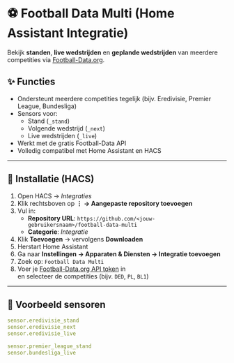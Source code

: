 # ⚽ Football Data Multi (Home Assistant Integratie)

Bekijk **standen**, **live wedstrijden** en **geplande wedstrijden** van meerdere competities via [Football-Data.org](https://www.football-data.org/).

## ✨ Functies
- Ondersteunt meerdere competities tegelijk (bijv. Eredivisie, Premier League, Bundesliga)
- Sensors voor:
  - Stand (`_stand`)
  - Volgende wedstrijd (`_next`)
  - Live wedstrijden (`_live`)
- Werkt met de gratis Football-Data API
- Volledig compatibel met Home Assistant en HACS

---

## 🧩 Installatie (HACS)

1. Open HACS → *Integraties*  
2. Klik rechtsboven op **⋮ → Aangepaste repository toevoegen**
3. Vul in:
   - **Repository URL**: `https://github.com/<jouw-gebruikersnaam>/football-data-multi`
   - **Categorie**: *Integratie*
4. Klik **Toevoegen** → vervolgens **Downloaden**
5. Herstart Home Assistant
6. Ga naar **Instellingen → Apparaten & Diensten → Integratie toevoegen**
7. Zoek op: `Football Data Multi`
8. Voer je [Football-Data.org API token](https://www.football-data.org/client/register) in  
   en selecteer de competities (bijv. `DED`, `PL`, `BL1`)

---

## 🧠 Voorbeeld sensoren

```yaml
sensor.eredivisie_stand
sensor.eredivisie_next
sensor.eredivisie_live

sensor.premier_league_stand
sensor.bundesliga_live
